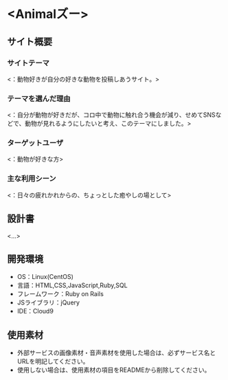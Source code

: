 # <Animalズー>

## サイト概要
### サイトテーマ
<：動物好きが自分の好きな動物を投稿しあうサイト。>

### テーマを選んだ理由
<：自分が動物が好きだが、コロ中で動物に触れ合う機会が減り、せめてSNSなどで、動物が見れるようにしたいと考え、このテーマにしました。>

### ターゲットユーザ
<：動物が好きな方>

### 主な利用シーン
<：日々の疲れかれからの、ちょっとした癒やしの場として>

## 設計書
<...>

## 開発環境
- OS：Linux(CentOS)
- 言語：HTML,CSS,JavaScript,Ruby,SQL
- フレームワーク：Ruby on Rails
- JSライブラリ：jQuery
- IDE：Cloud9

## 使用素材
- 外部サービスの画像素材・音声素材を使用した場合は、必ずサービス名とURLを明記してください。
- 使用しない場合は、使用素材の項目をREADMEから削除してください。